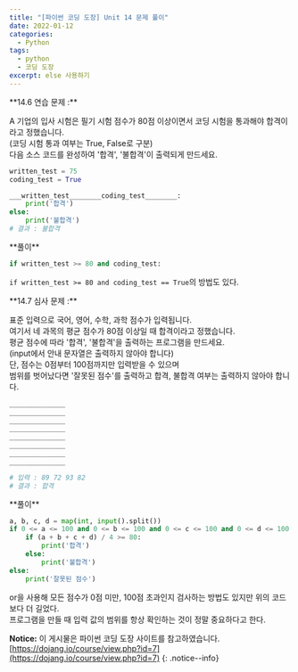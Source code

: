 ```yaml
---
title: "[파이썬 코딩 도장] Unit 14 문제 풀이"
date: 2022-01-12
categories:
  - Python
tags:
  - python
  - 코딩 도장
excerpt: else 사용하기
---
```


<div class="notice--success" markdown="1">
**14.6 연습 문제 :**

A 기업의 입사 시험은 필기 시험 점수가 80점 이상이면서 코딩 시험을 통과해야 합격이라고 정했습니다.<br>
(코딩 시험 통과 여부는 True, False로 구분)<br>
다음 소스 코드를 완성하여 '합격', '불합격'이 출력되게 만드세요.

```python
written_test = 75
coding_test = True

___written_test________coding_test________:
    print('합격')
else:
    print('불합격')
# 결과 : 불합격
```

</div>

<div class="notice" markdown="1">
**풀이**

```python
if written_test >= 80 and coding_test:
```

`if written_test >= 80 and coding_test == True`의 방법도 있다.

</div>

<div class="notice--success" markdown="1">
**14.7 심사 문제 :**

표준 입력으로 국어, 영어, 수학, 과학 점수가 입력됩니다.<br>
여기서 네 과목의 평균 점수가 80점 이상일 때 합격이라고 정했습니다.<br>
평균 점수에 따라 '합격', '불합격'을 출력하는 프로그램을 만드세요.<br>
(input에서 안내 문자열은 출력하지 않아야 합니다)<br>
단, 점수는 0점부터 100점까지만 입력받을 수 있으며<br>
범위를 벗어났다면 '잘못된 점수'를 출력하고 합격, 불합격 여부는 출력하지 않아야 합니다.

```python
______________
______________
______________
______________
______________
______________
______________
______________

# 입력 : 89 72 93 82
# 결과 : 합격
```

</div>

<div class="notice" markdown="1">
**풀이**

```python
a, b, c, d = map(int, input().split())
if 0 <= a <= 100 and 0 <= b <= 100 and 0 <= c <= 100 and 0 <= d <= 100:
    if (a + b + c + d) / 4 >= 80:
        print('합격')
    else:
        print('불합격')
else:
    print('잘못된 점수')
```

or을 사용해 모든 점수가 0점 미만, 100점 초과인지 검사하는 방법도 있지만 위의 코드보다 더 길었다.<br>
프로그램을 만들 때 입력 값의 범위를 항상 확인하는 것이 정말 중요하다고 한다.

</div>

**Notice:** 이 게시물은 파이썬 코딩 도장 사이트를 참고하였습니다.
[https://dojang.io/course/view.php?id=7](https://dojang.io/course/view.php?id=7)
{: .notice--info}
